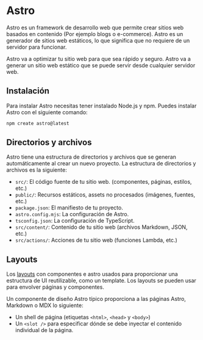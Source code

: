 # Astro

Astro es un framework de desarrollo web que permite crear sitios web basados en contenido (Por ejemplo blogs o e-commerce). Astro es un generador de sitios web estáticos, lo que significa que no requiere de un servidor para funcionar.

Astro va a optimizar tu sitio web para que sea rápido y seguro. Astro va a generar un sitio web estático que se puede servir desde cualquier servidor web.

## Instalación

Para instalar Astro necesitas tener instalado Node.js y npm. Puedes instalar Astro con el siguiente comando:

```bash
npm create astro@latest
```


## Directorios y archivos

Astro tiene una estructura de directorios y archivos que se generan automáticamente al crear un nuevo proyecto. La estructura de directorios y archivos es la siguiente:

- `src/`: El código fuente de tu sitio web. (componentes, páginas, estilos, etc.)
- `public/`: Recursos estáticos, assets no procesados (imágenes, fuentes, etc.)
- `package.json`: El manifiesto de tu proyecto.
- `astro.config.mjs`: La configuración de Astro.
- `tsconfig.json`: La configuración de TypeScript.
- `src/content/`: Contenido de tu sitio web (archivos Markdown, JSON, etc.)
- `src/actions/`: Acciones de tu sitio web (funciones Lambda, etc.)

## Layouts

Los [layouts](https://docs.astro.build/en/basics/layouts/) con componentes e astro usados para proporcionar una estructura de UI reutilizable, como un template. Los layouts se pueden usar para envolver páginas y componentes.

Un componente de diseño Astro típico proporciona a las páginas Astro, Markdown o MDX lo siguiente:

- Un shell de página (etiquetas `<html>`, `<head>` y `<body>`) 
- Un `<slot />` para especificar dónde se debe inyectar el contenido individual de la página.